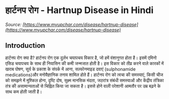 # हार्टनप रोग - Hartnup Disease in Hindi
_Source: [https://www.myupchar.com/disease/hartnup-disease](https://www.myupchar.com/disease/hartnup-disease)_

## Introduction
हार्टनप रोग क्या है?
हार्टनप रोग एक दुर्लभ चयापचय विकार है, जो हमें वंशानुगत होता है। इसमें एमिनो एसिड चयापचय के साथ ही नियासिन की कमी जन्मजात होती है। इस विकार को तीव्र करने वाले कारकों में खराब पोषण, सूर्य के प्रकाश के संपर्क में आना, सल्फोनमाइड दवाएं (sulphonamide medications)और मनोवैज्ञानिक तनाव शामिल होते हैं। हार्टनप रोग को त्वचा की समस्याएं, किसी चीज को समझने में मुश्किल होना, दृष्टि दोष, सुक्ष्म मानसिक मंदता, जठरांत्र संबंधी समस्याओं और केंद्रीय तंत्रिका तंत्र की असामान्यताओं से चिह्नित किया जा सकता है। इससे होने वाली परेशानी आमतौर पर उम्र बढ़ने के साथ कम होती जाती है।

